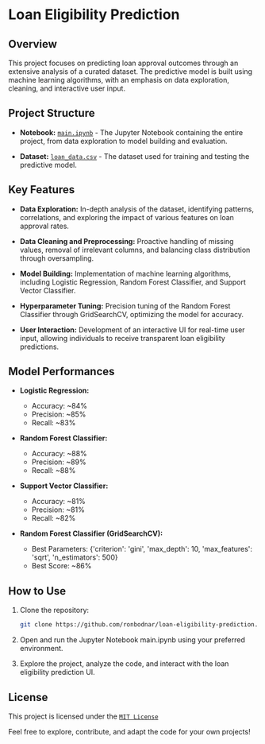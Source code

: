 # Loan Eligibility Prediction

## Overview

This project focuses on predicting loan approval outcomes through an extensive analysis of a curated dataset. The predictive model is built using machine learning algorithms, with an emphasis on data exploration, cleaning, and interactive user input.

## Project Structure

- **Notebook:** [`main.ipynb`](main.ipynb) - The Jupyter Notebook containing the entire project, from data exploration to model building and evaluation.

- **Dataset:** [`loan_data.csv`](https://raw.githubusercontent.com/ronbodnar/loan-eligibility-prediction/main/loan_data.csv) - The dataset used for training and testing the predictive model.

## Key Features

- **Data Exploration:** In-depth analysis of the dataset, identifying patterns, correlations, and exploring the impact of various features on loan approval rates.

- **Data Cleaning and Preprocessing:** Proactive handling of missing values, removal of irrelevant columns, and balancing class distribution through oversampling.

- **Model Building:** Implementation of machine learning algorithms, including Logistic Regression, Random Forest Classifier, and Support Vector Classifier.

- **Hyperparameter Tuning:** Precision tuning of the Random Forest Classifier through GridSearchCV, optimizing the model for accuracy.

- **User Interaction:** Development of an interactive UI for real-time user input, allowing individuals to receive transparent loan eligibility predictions.

## Model Performances

- **Logistic Regression:**
  - Accuracy: ~84%
  - Precision: ~85%
  - Recall: ~83%

- **Random Forest Classifier:**
  - Accuracy: ~88%
  - Precision: ~89%
  - Recall: ~88%

- **Support Vector Classifier:**
  - Accuracy: ~81%
  - Precision: ~81%
  - Recall: ~82%

- **Random Forest Classifier (GridSearchCV):**
  - Best Parameters: {'criterion': 'gini', 'max_depth': 10, 'max_features': 'sqrt', 'n_estimators': 500}
  - Best Score: ~86%

## How to Use

1. Clone the repository:
   ```bash
   git clone https://github.com/ronbodnar/loan-eligibility-prediction.git

2. Open and run the Jupyter Notebook main.ipynb using your preferred environment.

3. Explore the project, analyze the code, and interact with the loan eligibility prediction UI.

## License
This project is licensed under the [`MIT License`](LICENSE.md)

Feel free to explore, contribute, and adapt the code for your own projects!
  

